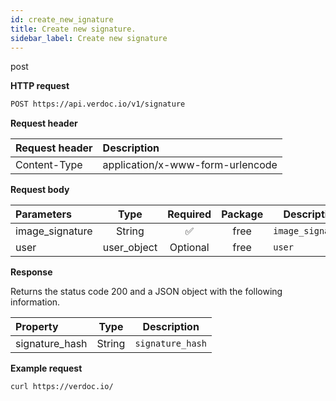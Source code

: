 ```yaml
---
id: create_new_ignature
title: Create new signature.
sidebar_label: Create new signature
---
```


<span class="badges post">post</span>

**HTTP request**

```bash
POST https://api.verdoc.io/v1/signature
```

**Request header**

| Request header | Description                      |
| :------------- | :------------------------------- |
| Content-Type   | application/x-www-form-urlencode |

**Request body**

| Parameters      |    Type     | Required | Package | Description       |
| :-------------- | :---------: | :------: | :-----: | ----------------- |
| image_signature |   String    |    ✅    |  free   | `image_signature` |
| user            | user_object | Optional |  free   | `user`            |

**Response**

Returns the status code 200 and a JSON object with the following information.

| Property       |  Type  | Description      |
| :------------- | :----: | ---------------- |
| signature_hash | String | `signature_hash` |

**Example request**

```bash
curl https://verdoc.io/
```
